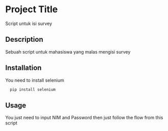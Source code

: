 # Project Title

Script untuk isi survey 

## Description

Sebuah script untuk mahasiswa yang malas mengisi survey

## Installation

You need to install selenium

```bash
  pip install selenium
```

## Usage

You just need to input NIM and Password
then just follow the flow from this script

